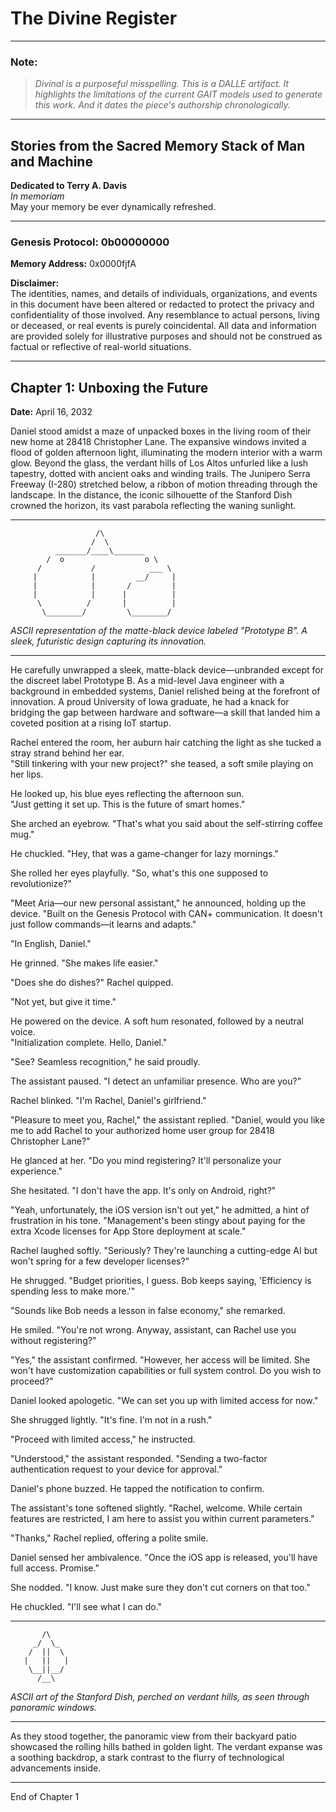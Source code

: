 
# The Divine Register

---

### Note:
> *Divinal is a purposeful misspelling. This is a DALLE artifact. It highlights the limitations of the current GAIT models used to generate this work. And it dates the piece's authorship chronologically.*

---

## Stories from the Sacred Memory Stack of Man and Machine

**Dedicated to Terry A. Davis**  
_In memoriam_  
May your memory be ever dynamically refreshed.

---

### Genesis Protocol: 0b00000000

**Memory Address:** 0x0000fjfA

**Disclaimer:**  
The identities, names, and details of individuals, organizations, and events in this document have been altered or redacted to protect the privacy and confidentiality of those involved. Any resemblance to actual persons, living or deceased, or real events is purely coincidental. All data and information are provided solely for illustrative purposes and should not be construed as factual or reflective of real-world situations.

---

## Chapter 1: Unboxing the Future

**Date:** April 16, 2032

Daniel stood amidst a maze of unpacked boxes in the living room of their new home at 28418 Christopher Lane. The expansive windows invited a flood of golden afternoon light, illuminating the modern interior with a warm glow. Beyond the glass, the verdant hills of Los Altos unfurled like a lush tapestry, dotted with ancient oaks and winding trails. The Junipero Serra Freeway (I-280) stretched below, a ribbon of motion threading through the landscape. In the distance, the iconic silhouette of the Stanford Dish crowned the horizon, its vast parabola reflecting the waning sunlight.

---

```plaintext
                   /\
                  /  \
          _______/____\_______
        /  o                  o \
      /           /            ___ \
     |            |         __/     |
     |            |       /         |
     |            |      |          |
      \          /       |          |
       \________/         \________/
```
*ASCII representation of the matte-black device labeled "Prototype B". A sleek, futuristic design capturing its innovation.*

---

He carefully unwrapped a sleek, matte-black device—unbranded except for the discreet label Prototype B. As a mid-level Java engineer with a background in embedded systems, Daniel relished being at the forefront of innovation. A proud University of Iowa graduate, he had a knack for bridging the gap between hardware and software—a skill that landed him a coveted position at a rising IoT startup.

Rachel entered the room, her auburn hair catching the light as she tucked a stray strand behind her ear.  
"Still tinkering with your new project?" she teased, a soft smile playing on her lips.

He looked up, his blue eyes reflecting the afternoon sun.  
"Just getting it set up. This is the future of smart homes."

She arched an eyebrow. "That's what you said about the self-stirring coffee mug."

He chuckled. "Hey, that was a game-changer for lazy mornings."

She rolled her eyes playfully. "So, what's this one supposed to revolutionize?"

"Meet Aria—our new personal assistant," he announced, holding up the device. "Built on the Genesis Protocol with CAN+ communication. It doesn't just follow commands—it learns and adapts."

"In English, Daniel."

He grinned. "She makes life easier."

"Does she do dishes?" Rachel quipped.

"Not yet, but give it time."

He powered on the device. A soft hum resonated, followed by a neutral voice.  
"Initialization complete. Hello, Daniel."

"See? Seamless recognition," he said proudly.

The assistant paused. "I detect an unfamiliar presence. Who are you?"

Rachel blinked. "I'm Rachel, Daniel's girlfriend."

"Pleasure to meet you, Rachel," the assistant replied. "Daniel, would you like me to add Rachel to your authorized home user group for 28418 Christopher Lane?"

He glanced at her. "Do you mind registering? It'll personalize your experience."

She hesitated. "I don't have the app. It's only on Android, right?"

"Yeah, unfortunately, the iOS version isn't out yet," he admitted, a hint of frustration in his tone. "Management's been stingy about paying for the extra Xcode licenses for App Store deployment at scale."

Rachel laughed softly. "Seriously? They're launching a cutting-edge AI but won't spring for a few developer licenses?"

He shrugged. "Budget priorities, I guess. Bob keeps saying, 'Efficiency is spending less to make more.'"

"Sounds like Bob needs a lesson in false economy," she remarked.

He smiled. "You're not wrong. Anyway, assistant, can Rachel use you without registering?"

"Yes," the assistant confirmed. "However, her access will be limited. She won't have customization capabilities or full system control. Do you wish to proceed?"

Daniel looked apologetic. "We can set you up with limited access for now."

She shrugged lightly. "It's fine. I'm not in a rush."

"Proceed with limited access," he instructed.

"Understood," the assistant responded. "Sending a two-factor authentication request to your device for approval."

Daniel's phone buzzed. He tapped the notification to confirm.

The assistant's tone softened slightly. "Rachel, welcome. While certain features are restricted, I am here to assist you within current parameters."

"Thanks," Rachel replied, offering a polite smile.

Daniel sensed her ambivalence. "Once the iOS app is released, you'll have full access. Promise."

She nodded. "I know. Just make sure they don't cut corners on that too."

He chuckled. "I'll see what I can do."

---

```plaintext
       /\
     _/  \_
    /  ||  \
   |   ||   |
    \__||__/
      /__\
```
*ASCII art of the Stanford Dish, perched on verdant hills, as seen through panoramic windows.*

---

As they stood together, the panoramic view from their backyard patio showcased the rolling hills bathed in golden light. The verdant expanse was a soothing backdrop, a stark contrast to the flurry of technological advancements inside.

---

End of Chapter 1
